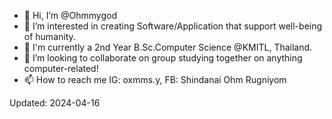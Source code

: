 - 👋 Hi, I’m @Ohmmygod
- 👀 I’m interested in creating Software/Application that support well-being of humanity.
- 🌱 I'm currently a 2nd Year B.Sc.Computer Science @KMITL, Thailand.
- 💞️ I’m looking to collaborate on group studying together on anything computer-related!
- 📫 How to reach me IG: oxmms.y, FB: Shindanai Ohm Rugniyom

Updated: 2024-04-16
<!---
Ohmmygod/Ohmmygod is a ✨ special ✨ repository because its `README.md` (this file) appears on your GitHub profile.
You can click the Preview link to take a look at your changes.
--->
